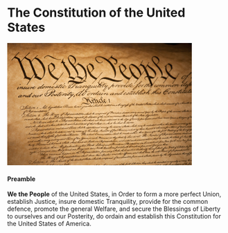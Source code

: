 The Constitution of the United States
===============
![constitution](lib/img/us-constitution.jpg)

#### Preamble
**We the People** of the United States, in Order to form a more perfect Union, establish Justice, insure domestic Tranquility, provide for the common defence, promote the general Welfare, and secure the Blessings of Liberty to ourselves and our Posterity, do ordain and establish this Constitution for the United States of America.
